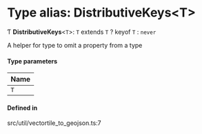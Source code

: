 # Type alias: DistributiveKeys\<T\>

Ƭ **DistributiveKeys**\<`T`\>: `T` extends `T` ? keyof `T` : `never`

A helper for type to omit a property from a type

#### Type parameters

| Name |
| :------ |
| `T` |

#### Defined in

src/util/vectortile_to_geojson.ts:7
